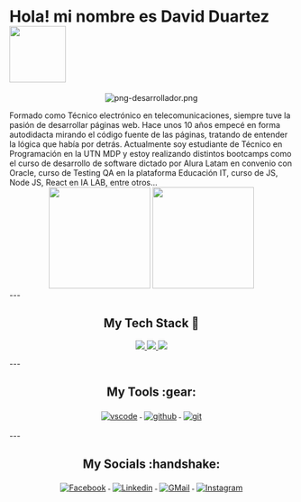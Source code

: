 # Hola! mi nombre es David Duartez <img src="https://media.giphy.com/media/0f5UOYjU7KymiIfDEi/giphy.gif" width="100">
<div align="center">
  
![png-desarrollador.png](https://i.postimg.cc/fRmSJZtL/desarrollador.png)
  
  </div>
Formado como Técnico electrónico en telecomunicaciones, siempre tuve la pasión de desarrollar páginas web. Hace unos 10 años empecé en forma autodidacta mirando el código fuente de las páginas, tratando de entender la lógica que había por detrás. Actualmente soy estudiante de Técnico en Programación en la UTN MDP y estoy realizando distintos bootcamps como el curso de desarrollo de software dictado por Alura Latam en convenio con Oracle, curso de Testing QA en la plataforma Educación IT, curso de JS, Node JS, React en IA LAB, entre otros...
<div align="center">
  <img height="180em" src="https://github-readme-stats.vercel.app/api?username=FoxelBass&show_icons=true&theme=dracula&include_all_commits=true&count_private=true"/>
  <img height="180em" src="https://github-readme-stats.vercel.app/api/top-langs/?username=FoxelBass&layout=compact&langs_count=7&theme=dracula"/>
</div>
---
<!-- Badges used from https://github.com/klaasnicolaas/ColoredBadges -->
<h2 align="center">My Tech Stack 🧰</h2>
<p align="center">
<a href="#">
<img src="https://raw.githubusercontent.com/klaasnicolaas/ColoredBadges/master/svg/dev/languages/html.svg">
</a>
<a href="#">
<img src="https://raw.githubusercontent.com/klaasnicolaas/ColoredBadges/master/svg/dev/languages/css3.svg">
</a>
<a href="#">
<img src="https://raw.githubusercontent.com/klaasnicolaas/ColoredBadges/master/svg/dev/languages/js.svg">
</a>
</p>
---
<h2 align="center">My Tools :gear: </h2>
<p align="center">
<a href="#">
<img src="https://raw.githubusercontent.com/klaasnicolaas/ColoredBadges/master/svg/dev/tools/visualstudio_code.svg" alt="vscode" style="vertical-align:top; margin:4px">
</a>
<a href="#">
<img src="https://raw.githubusercontent.com/klaasnicolaas/ColoredBadges/prod/svg/dev/services/github.svg" alt="github" style="vertical-align:top; margin:4px">
</a>
<a href="#">
<img src="https://raw.githubusercontent.com/klaasnicolaas/ColoredBadges/prod/svg/dev/tools/git.svg" alt="git" style="vertical-align:top; margin:4px">
</a>
</p>
---
<h2 align="center">My Socials :handshake: </h2>
<p align="center">
<a href="https://facebook.com/FoxelProg">
<img src="https://raw.githubusercontent.com/klaasnicolaas/ColoredBadges/master/svg/social/facebook.svg" alt="Facebook" style="vertical-align:top; margin:4px">
</a>
<a href="https://www.linkedin.com/in/david-duartez-976821227/">
<a href="https://www.linkedin.com/in/david-duartez-976821227/">
<img src="https://raw.githubusercontent.com/klaasnicolaas/ColoredBadges/master/svg/social/linkedin.svg" alt="Linkedin" style="vertical-align:top; margin:4px">
</a>
<a href="mailto:duartezdavid@gmail.com">
<img src="https://raw.githubusercontent.com/klaasnicolaas/ColoredBadges/prod/svg/social/gmail.svg" alt="GMail" style="vertical-align:top; margin:4px">
</a>
<a href="https://www.instagram.com/dave_artez/">
<img src="https://raw.githubusercontent.com/klaasnicolaas/ColoredBadges/prod/svg/social/instagram.svg" alt="Instagram" style="vertical-align:top; margin:4px">
</a>
</p>
